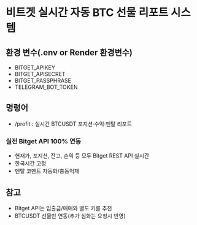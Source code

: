 # 비트겟 실시간 자동 BTC 선물 리포트 시스템

## 환경 변수(.env or Render 환경변수)
- BITGET_APIKEY
- BITGET_APISECRET
- BITGET_PASSPHRASE
- TELEGRAM_BOT_TOKEN

## 명령어
- /profit : 실시간 BTCUSDT 포지션·수익·멘탈 리포트

### 실전 Bitget API 100% 연동
- 현재가, 포지션, 잔고, 손익 등 모두 Bitget REST API 실시간
- 한국시간 고정
- 멘탈 코멘트 자동화/충동억제

## 참고
- Bitget API는 입출금/매매와 별도 키를 추천
- BTCUSDT 선물만 연동(추가 심화는 요청시 반영)
